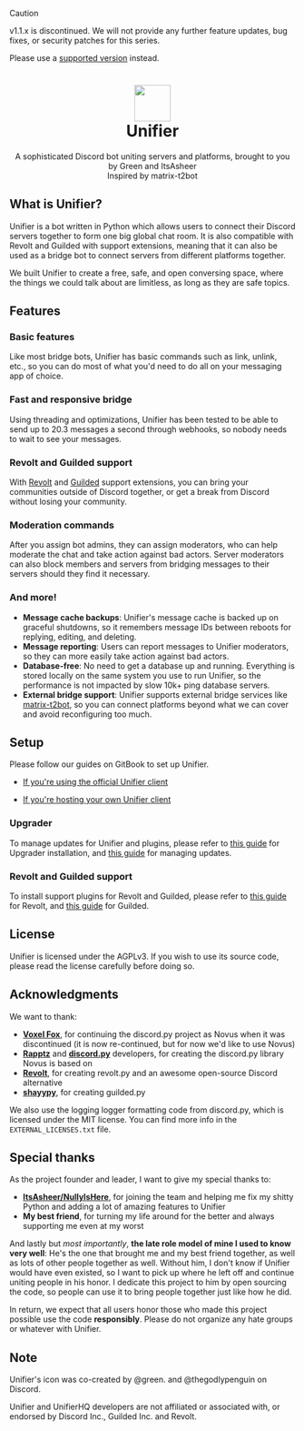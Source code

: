 > [!CAUTION]
> v1.1.x is discontinued. We will not provide any further feature updates, bug fixes, or security patches for this series.
>
> Please use a [supported version](https://github.com/UnifierHQ/unifier/security/policy#supported-versions) instead.

<h1 align=center>
  <img width=64 src=https://github.com/UnifierHQ/unifier/assets/41323182/3065245a-28b6-4410-9b07-8b940f4796ae><br>
Unifier</h1>
<p align=center>A sophisticated Discord bot uniting servers and platforms, brought to you by Green and ItsAsheer<br>
Inspired by matrix-t2bot</p>

## What is Unifier?
Unifier is a bot written in Python which allows users to connect their Discord servers together to form one big global chat 
room. It is also compatible with Revolt and Guilded with support extensions, meaning that it can also be used as a bridge bot 
to connect servers from different platforms together.

We built Unifier to create a free, safe, and open conversing space, where the things we could talk about are limitless, as 
long as they are safe topics.

## Features
### Basic features
Like most bridge bots, Unifier has basic commands such as link, unlink, etc., so you can do most of what you'd need to do 
all on your messaging app of choice.

### Fast and responsive bridge
Using threading and optimizations, Unifier has been tested to be able to send up to 20.3 messages a second through webhooks, 
so nobody needs to wait to see your messages.

### Revolt and Guilded support
With [Revolt](https://github.com/UnifierHQ/unifier-revolt) and [Guilded](https://github.com/UnifierHQ/unifier-guilded) 
support extensions, you can bring your communities outside of Discord together, or get a break from Discord without losing 
your community.

### Moderation commands
After you assign bot admins, they can assign moderators, who can help moderate the chat and take action against bad actors. 
Server moderators can also block members and servers from bridging messages to their servers should they find it necessary.

### And more!
- **Message cache backups**: Unifier's message cache is backed up on graceful shutdowns, so it remembers message IDs between
reboots for replying, editing, and deleting.
- **Message reporting**: Users can report messages to Unifier moderators, so they can more easily take action against bad
actors.
- **Database-free**: No need to get a database up and running. Everything is stored locally on the same system you use to run 
Unifier, so the performance is not impacted by slow 10k+ ping database servers.
- **External bridge support**: Unifier supports external bridge services like
  [matrix-t2bot](https://github.com/t2bot/matrix-appservice-discord), so you can connect platforms beyond what we can cover and
  avoid reconfiguring too much.

## Setup
Please follow our guides on GitBook to set up Unifier.

- [If you're using the official Unifier client](https://unichat-wiki.pixels.onl/setup/getting-started)

- [If you're hosting your own Unifier client](https://unichat-wiki.pixels.onl/setup-selfhosted/getting-started)

### Upgrader
To manage updates for Unifier and plugins, please refer to [this 
guide](https://unichat-wiki.pixels.onl/setup-selfhosted/getting-started/unifier#installing-upgrader) for Upgrader installation, 
and [this guide](https://unichat-wiki.pixels.onl/setup-selfhosted/upgrading-unifier) for managing updates.

### Revolt and Guilded support
To install support plugins for Revolt and Guilded, please refer to [this 
guide](https://unichat-wiki.pixels.onl/setup-selfhosted/getting-started/unifier#installing-revolt-support) for Revolt, and
[this guide](https://unichat-wiki.pixels.onl/setup-selfhosted/getting-started/unifier#installing-guilded-support) for Guilded.

## License
Unifier is licensed under the AGPLv3. If you wish to use its source code, please read the license carefully before doing so.

## Acknowledgments
We want to thank:
- [**Voxel Fox**](https://github.com/Voxel-Fox-Ltd), for continuing the discord.py project as Novus when it was discontinued (it
  is now re-continued, but for now we'd like to use Novus)
- [**Rapptz**](https://github.com/Rapptz) and [**discord.py**](https://github.com/Rapptz/discord.py) developers, for creating the
  discord.py library Novus is based on
- [**Revolt**](https://github.com/revoltchat), for creating revolt.py and an awesome open-source Discord alternative
- [**shayypy**](https://github.com/shayypy), for creating guilded.py

We also use the logging logger formatting code from discord.py, which is licensed under the MIT license. You can find more info in 
the `EXTERNAL_LICENSES.txt` file.

## Special thanks
As the project founder and leader, I want to give my special thanks to:
- [**ItsAsheer/NullyIsHere**](https://github.com/NullyIsHere), for joining the team and helping me fix my shitty Python and
  adding a lot of amazing features to Unifier
- **My best friend**, for turning my life around for the better and always supporting me even at my worst

And lastly but *most importantly*, **the late role model of mine I used to know very well**: He's the one that brought me and my 
best friend together, as well as lots of other people together as well. Without him, I don't know if Unifier would have even existed, 
so I want to pick up where he left off and continue uniting people in his honor. I dedicate this project to him by open sourcing the 
code, so people can use it to bring people together just like how he did.

In return, we expect that all users honor those who made this project possible use the code **responsibly**. Please do not organize 
any hate groups or whatever with Unifier.

## Note
Unifier's icon was co-created by @green. and @thegodlypenguin on Discord.

Unifier and UnifierHQ developers are not affiliated or associated with, or endorsed by Discord Inc., Guilded Inc. and Revolt.
